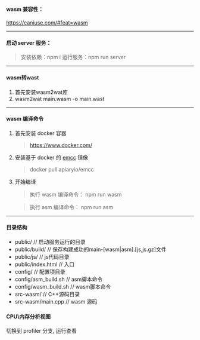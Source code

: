 
#### wasm 兼容性：

https://caniuse.com/#feat=wasm

-----------------------
#### 启动 server 服务：

> 安装依赖：npm i 
> 运行服务：npm run server

---------------------

#### wasm转wast
1. 首先安装wasm2wat库
2. wasm2wat main.wasm -o main.wast 

----------------------

#### wasm 编译命令

1. 首先安装 docker 容器
    > https://www.docker.com/
2. 安装基于 docker 的 [emcc](https://hub.docker.com/r/apiaryio/emcc) 镜像
    > docker pull apiaryio/emcc
3. 开始编译   
    > 执行 wasm 编译命令： npm run wasm

    > 执行 asm  编译命令： npm run asm

------------------------

#### 目录结构
- public/              // 启动服务运行的目录
- public/build/        // 保存构建成功的main-[wasm|asm].[js,js.gz]文件
- public/js/           // js代码目录
- public/index.html    // 入口
- config/              // 配置项目录
- config/asm_build.sh  // asm脚本命令
- config/wasm_build.sh // wasm脚本命令
- src-wasm/            // C++源码目录
- src-wasm/main.cpp    // wasm 源码 

#### CPU\内存分析视图

切换到 profiler 分支, 运行查看
